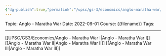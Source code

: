 ```yaml
---
{"dg-publish":true,"permalink":"/upsc/gs-3/economics/anglo-maratha-war/","dgHomeLink":true,"dgPassFrontmatter":false}
---
```


Topic: Anglo - Maratha War
Date: 2022-06-01
Course: {{filename}}
Tags: 

---



[[UPSC/GS3/Economics/Anglo - Maratha War I|Anglo - Maratha War I]]
[[Anglo - Maratha War II|Anglo - Maratha War II]]
[[Anglo - Maratha War III|Anglo - Maratha War III]]